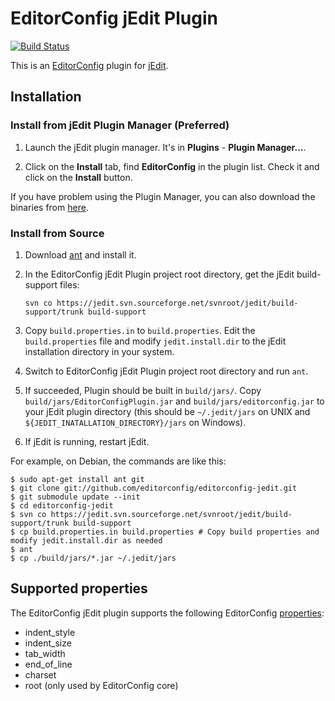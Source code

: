 # EditorConfig jEdit Plugin

[![Build Status](https://secure.travis-ci.org/editorconfig/editorconfig-jedit.png?branch=master)](http://travis-ci.org/editorconfig/editorconfig-jedit)

This is an [EditorConfig][] plugin for [jEdit][].

## Installation

### Install from jEdit Plugin Manager (Preferred)

1.  Launch the jEdit plugin manager. It's in **Plugins** - **Plugin Manager...**.

2.  Click on the **Install** tab, find **EditorConfig** in the plugin list.
    Check it and click on the **Install** button.

If you have problem using the Plugin Manager, you can also download the binaries
from [here](http://plugins.jedit.org/plugins/?EditorConfig).

### Install from Source

1.  Download [ant][] and install it.

2.  In the EditorConfig jEdit Plugin project root directory, get the jEdit
    build-support files:

        svn co https://jedit.svn.sourceforge.net/svnroot/jedit/build-support/trunk build-support

3.  Copy `build.properties.in` to `build.properties`. Edit the
    `build.properties` file and modify `jedit.install.dir` to the jEdit
    installation directory in your system.

4.  Switch to EditorConfig jEdit Plugin project root directory and run `ant`.

5.  If succeeded, Plugin should be built in `build/jars/`. Copy
    `build/jars/EditorConfigPlugin.jar` and `build/jars/editorconfig.jar` to your
    jEdit plugin directory (this should be `~/.jedit/jars` on UNIX and
    `${JEDIT_INATALLATION_DIRECTORY}/jars` on Windows).

6.  If jEdit is running, restart jEdit.

For example, on Debian, the commands are like this:

```Shell
$ sudo apt-get install ant git
$ git clone git://github.com/editorconfig/editorconfig-jedit.git
$ git submodule update --init
$ cd editorconfig-jedit
$ svn co https://jedit.svn.sourceforge.net/svnroot/jedit/build-support/trunk build-support
$ cp build.properties.in build.properties # Copy build properties and modify jedit.install.dir as needed
$ ant
$ cp ./build/jars/*.jar ~/.jedit/jars
```

## Supported properties

The EditorConfig jEdit plugin supports the following EditorConfig [properties][]:

* indent_style
* indent_size
* tab_width
* end_of_line
* charset
* root (only used by EditorConfig core)


[ant]: http://ant.apache.org
[EditorConfig]: http://editorconfig.org
[EditorConfig core]: https://github.com/editorconfig/editorconfig-core
[jEdit]: http://www.jedit.org
[properties]: http://editorconfig.org/#supported-properties
